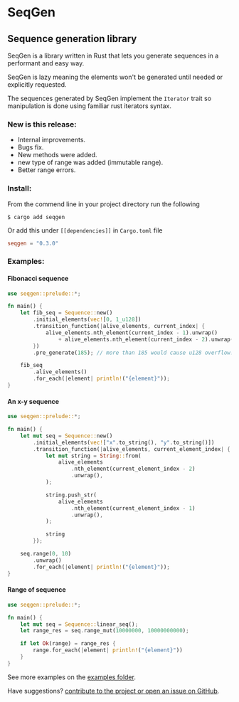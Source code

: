 # SeqGen

## Sequence generation library

SeqGen is a library written in Rust that lets you generate sequences in a performant and easy way.

SeqGen is lazy meaning the elements won't be generated until needed or explicitly requested.

The sequences generated by SeqGen implement the <code>Iterator</code> trait so manipulation is done using familiar rust iterators syntax.

### New is this release:

- Internal improvements.
- Bugs fix.
- New methods were added.
- new type of range was added (immutable range).
- Better range errors.

### Install:

From the commend line in your project directory run the following

```console
$ cargo add seqgen
```

Or add this under <code>[[dependencies]]</code> in <code>Cargo.toml</code> file

```toml
seqgen = "0.3.0"
```

### Examples:

#### Fibonacci sequence

```rust
use seqgen::prelude::*;

fn main() {
    let fib_seq = Sequence::new()
        .initial_elements(vec![0, 1_u128])
        .transition_function(|alive_elements, current_index| {
            alive_elements.nth_element(current_index - 1).unwrap()
                + alive_elements.nth_element(current_index - 2).unwrap()
        })
        .pre_generate(185); // more than 185 would cause u128 overflow.

    fib_seq
        .alive_elements()
        .for_each(|element| println!("{element}"));
}
```

#### An x-y sequence

```rust
use seqgen::prelude::*;

fn main() {
    let mut seq = Sequence::new()
        .initial_elements(vec!["x".to_string(), "y".to_string()])
        .transition_function(|alive_elements, current_element_index| {
            let mut string = String::from(
                alive_elements
                    .nth_element(current_element_index - 2)
                    .unwrap(),
            );

            string.push_str(
                alive_elements
                    .nth_element(current_element_index - 1)
                    .unwrap(),
            );

            string
        });

    seq.range(0, 10)
        .unwrap()
        .for_each(|element| println!("{element}"));
}
```

#### Range of sequence

```rust
use seqgen::prelude::*;

fn main() {
    let mut seq = Sequence::linear_seq();
    let range_res = seq.range_mut(10000000, 10000000000);

    if let Ok(range) = range_res {
        range.for_each(|element| println!("{element}"))
    }
}
```

See more examples on the [examples folder](https://github.com/crazyrat13/seqgen/tree/main/examples).

Have suggestions? [contribute to the project or open an issue on GitHub](https://github.com/crazyrat13/seqgen).
